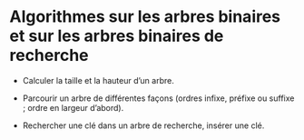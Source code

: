 # Algorithmes sur les arbres binaires et sur les arbres binaires de recherche

- Calculer la taille et la hauteur d’un arbre.

- Parcourir un arbre de différentes façons (ordres infixe, préfixe ou suffixe ; ordre en largeur d’abord).

- Rechercher une clé dans un arbre de recherche, insérer une clé.